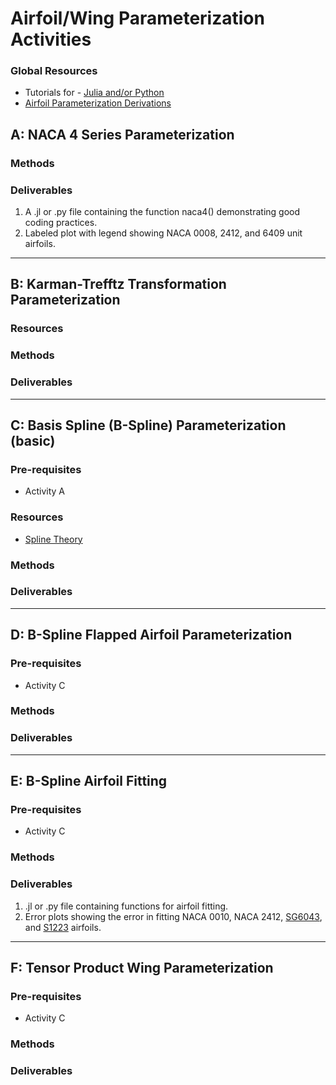 # Airfoil/Wing Parameterization Activities

### Global Resources
 - Tutorials for - [Julia and/or Python](../0-resources/README.md)
 - [Airfoil Parameterization Derivations](https://github.com/byuflowlab/flowlab-notebook/blob/master/theory/airfoilparameterization/airfoilparameterization.pdf)
 
## A: NACA 4 Series Parameterization

### Methods

### Deliverables
1. A .jl or .py file containing the function naca4() demonstrating good coding practices.
2. Labeled plot with legend showing NACA 0008, 2412, and 6409 unit airfoils.

__________
## B: Karman-Trefftz Transformation Parameterization

### Resources

### Methods

### Deliverables

__________
## C: Basis Spline (B-Spline) Parameterization (basic)

### Pre-requisites
- Activity A

### Resources
- [Spline Theory](https://github.com/byuflowlab/flowlab-notebook/blob/master/theory/splines/splines.pdf)

### Methods

### Deliverables

__________
## D: B-Spline Flapped Airfoil Parameterization

### Pre-requisites
- Activity C
 
### Methods

### Deliverables

__________
## E: B-Spline Airfoil Fitting

### Pre-requisites
- Activity C
 
### Methods

### Deliverables
1. .jl or .py file containing functions for airfoil fitting.
2. Error plots showing the error in fitting NACA 0010, NACA 2412, [SG6043](http://airfoiltools.com/airfoil/details?airfoil=sg6043-il), and [S1223](http://airfoiltools.com/airfoil/details?airfoil=s1223-il) airfoils.

__________
## F: Tensor Product Wing Parameterization

### Pre-requisites
- Activity C
 
### Methods

### Deliverables

